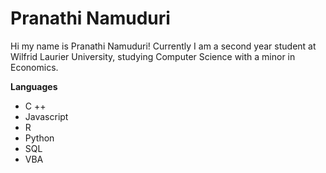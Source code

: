 # Pranathi Namuduri

Hi my name is Pranathi Namuduri!
Currently I am a second year student at Wilfrid Laurier University, studying Computer Science with a minor in Economics. 

**Languages**
- C ++
- Javascript
- R
- Python
- SQL
- VBA
